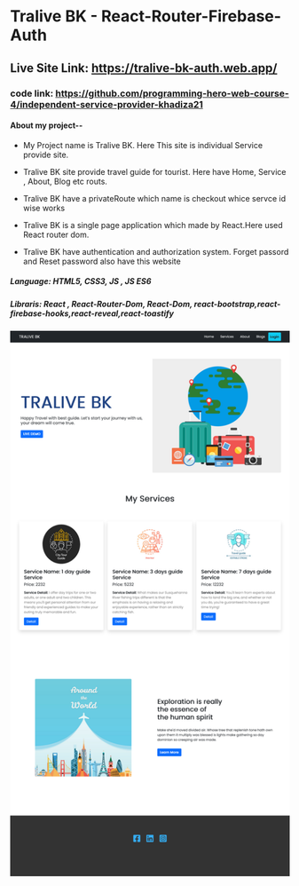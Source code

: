 # Tralive BK - React-Router-Firebase-Auth

## Live Site Link: https://tralive-bk-auth.web.app/

### code link: https://github.com/programming-hero-web-course-4/independent-service-provider-khadiza21

#### About my project--

- My Project name is Tralive BK. Here This site is individual Service provide site.
- Tralive BK site provide travel guide for tourist. Here have Home, Service , About, Blog etc routs.
- Tralive BK have a privateRoute which name is checkout whice servce id wise works

- Tralive BK is a single page application which made by React.Here used React router dom.
- Tralive BK have authentication and authorization system. Forget passord and Reset password also have this website

##### Language: HTML5, CSS3, JS , JS ES6

##### Libraris: React , React-Router-Dom, React-Dom, react-bootstrap,react-firebase-hooks,react-reveal,react-toastify

<a href=""><img src="./src/img/tralive.png" className="rounded" alt="" /></a>

